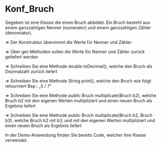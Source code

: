 # Konf_Bruch
Gegeben ist eine Klasse die einen Bruch abbildet. Ein Bruch besteht aus einem ganzzahligen Nenner (numerator) und einem ganzzahligen Zähler (denomiator).

=> Der Konstruktur übernimmt die Werte für Nenner und Zähler

=> Über get-Methoden sollen die Werte für Nenner und Zähler zurück geliefert werden

=> Schreiben Sie eine Methode double toDecimal(), welche den Bruch als Dezimalzahl zurück liefert

=> Schreiben Sie eine Methode String print(), welche den Bruch wie folgt retourniert Bsp.: „5 / 7“

=> Schreiben Sie eine Methode public Bruch multiplicate(Bruch b2), welche Bruch b2 mit den eigenen Werten multipliziert und einen neuen Bruch als Ergebnis liefert

=> Schreiben Sie eine Methode public Bruch multiplicate(Bruch b2, Bruch b3), welche Bruch b2 mit b3, und mit den eigenen Werten multipliziert und einen neuen Bruch als Ergebnis liefert


In der Demo-Anwendung finden Sie bereits Code, welcher ihre Klasse verwendet. 
